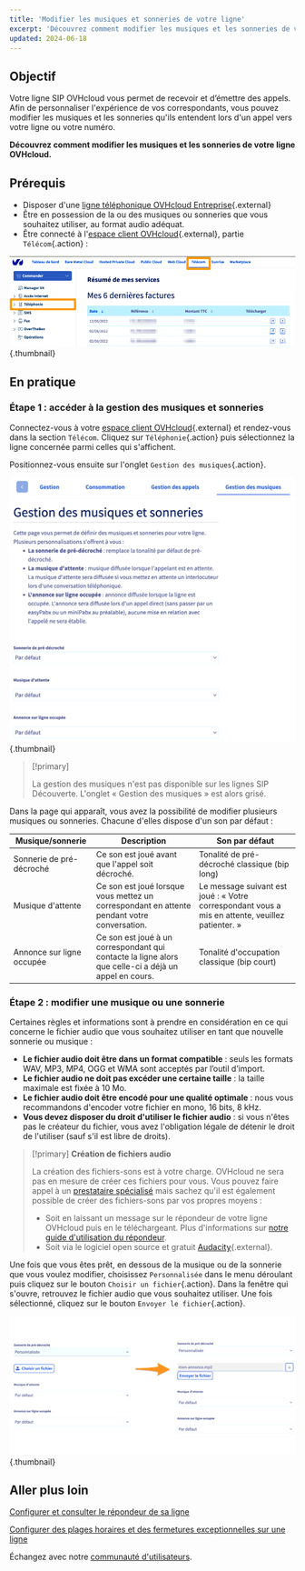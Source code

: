 ```yaml
---
title: 'Modifier les musiques et sonneries de votre ligne'
excerpt: 'Découvrez comment modifier les musiques et les sonneries de votre ligne OVHcloud'
updated: 2024-06-18
---
```


## Objectif

Votre ligne SIP OVHcloud vous permet de recevoir et d’émettre des appels. Afin de personnaliser l'expérience de vos correspondants, vous pouvez modifier les musiques et les sonneries qu'ils entendent lors d'un appel vers votre ligne ou votre numéro.

**Découvrez comment modifier les musiques et les sonneries de votre ligne OVHcloud.**

## Prérequis

- Disposer d'une [ligne téléphonique OVHcloud Entreprise](/links/telecom/telephonie){.external}
- Être en possession de la ou des musiques ou sonneries que vous souhaitez utiliser, au format audio adéquat.
- Être connecté à l'[espace client OVHcloud](/links/manager){.external}, partie `Télécom`{.action} :

![espace client Telecom VoIP](/pages/assets/screens/control_panel/product-selection/telecom/tpl-telecom-02-fr-voip.png){.thumbnail}

## En pratique

### Étape 1 : accéder à la gestion des musiques et sonneries

Connectez-vous à votre [espace client OVHcloud](/links/manager){.external} et rendez-vous dans la section `Télécom`. Cliquez sur `Téléphonie`{.action} puis sélectionnez la ligne concernée parmi celles qui s'affichent.

Positionnez-vous ensuite sur l'onglet `Gestion des musiques`{.action}.

![sonneriesetmusiques](images/gestion-musiques.png){.thumbnail}

> [!primary]
>
> La gestion des musiques n'est pas disponible sur les lignes SIP Découverte. L'onglet « Gestion des musiques » est alors grisé.
>

Dans la page qui apparaît, vous avez la possibilité de modifier plusieurs musiques ou sonneries. Chacune d'elles dispose d'un son par défaut :

|Musique/sonnerie|Description|Son par défaut|
|---|---|---|
|Sonnerie de pré-décroché|Ce son est joué avant que l'appel soit décroché.|Tonalité de pré-décroché classique (bip long)|
|Musique d'attente|Ce son est joué lorsque vous mettez un correspondant en attente pendant votre conversation.|Le message suivant est joué : « Votre correspondant vous a mis en attente, veuillez patienter. »|
|Annonce sur ligne occupée|Ce son est joué à un correspondant qui contacte la ligne alors que celle-ci a déjà un appel en cours.|Tonalité d'occupation classique (bip court)|

### Étape 2 : modifier une musique ou une sonnerie

Certaines règles et informations sont à prendre en considération en ce qui concerne le fichier audio que vous souhaitez utiliser en tant que nouvelle sonnerie ou musique :

- **Le fichier audio doit être dans un format compatible** : seuls les formats WAV, MP3, MP4, OGG et WMA sont acceptés par l’outil d’import.
- **Le fichier audio ne doit pas excéder une certaine taille** : la taille maximale est fixée à 10 Mo.
- **Le fichier audio doit être encodé pour une qualité optimale** : nous vous recommandons d'encoder votre fichier en mono, 16 bits, 8 kHz.
- **Vous devez disposer du droit d'utiliser le fichier audio** : si vous n'êtes pas le créateur du fichier, vous avez l'obligation légale de détenir le droit de l'utiliser (sauf s'il est libre de droits).

> [!primary]
> **Création de fichiers audio**
>
> La création des fichiers-sons est à votre charge. OVHcloud ne sera pas en mesure de créer ces fichiers pour vous.
> Vous pouvez faire appel à un [prestataire spécialisé](/links/partner) mais sachez qu'il est également possible de créer des fichiers-sons par vos propres moyens :
> 
> - Soit en laissant un message sur le répondeur de votre ligne OVHcloud puis en le téléchargeant. Plus d'informations sur [notre guide d'utilisation du répondeur](/pages/web_cloud/phone_and_fax/voip/configurer-consulter-repondeur-ligne-ovh).
> - Soit via le logiciel open source et gratuit [Audacity](https://www.audacityteam.org/){.external}.
>

Une fois que vous êtes prêt, en dessous de la musique ou de la sonnerie que vous voulez modifier, choisissez `Personnalisée` dans le menu déroulant puis cliquez sur le bouton `Choisir un fichier`{.action}. Dans la fenêtre qui s'ouvre, retrouvez le fichier audio que vous souhaitez utiliser. Une fois sélectionné, cliquez sur le bouton `Envoyer le fichier`{.action}.

![sonneriesetmusiques](images/ajout-musique.png){.thumbnail}

## Aller plus loin

[Configurer et consulter le répondeur de sa ligne](/pages/web_cloud/phone_and_fax/voip/configurer-consulter-repondeur-ligne-ovh)

[Configurer des plages horaires et des fermetures exceptionnelles sur une ligne](/pages/web_cloud/phone_and_fax/voip/configure-time-slot-and-closing-time)

Échangez avec notre [communauté d'utilisateurs](/links/community).
